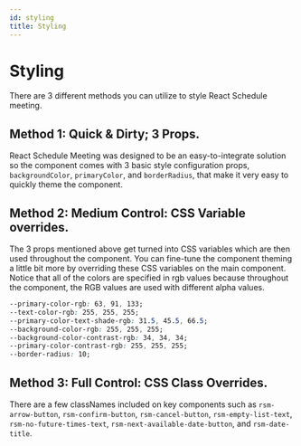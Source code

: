 ```yaml
---
id: styling
title: Styling
---
```


# Styling

There are 3 different methods you can utilize to style React Schedule meeting.

## Method 1: Quick & Dirty; 3 Props.

React Schedule Meeting was designed to be an easy-to-integrate solution so the component comes with 3 basic style configuration props, `backgroundColor`, `primaryColor`, and `borderRadius`, that make it very easy to quickly theme the component.

## Method 2: Medium Control: CSS Variable overrides.

The 3 props mentioned above get turned into CSS variables which are then used throughout the component. You can fine-tune the component theming a little bit more by overriding these CSS variables on the main component. Notice that all of the colors are specified in rgb values because throughout the component, the RGB values are used with different alpha values.

```css
--primary-color-rgb: 63, 91, 133;
--text-color-rgb: 255, 255, 255;
--primary-color-text-shade-rgb: 31.5, 45.5, 66.5;
--background-color-rgb: 255, 255, 255;
--background-color-contrast-rgb: 34, 34, 34;
--primary-color-contrast-rgb: 255, 255, 255;
--border-radius: 10;
```

## Method 3: Full Control: CSS Class Overrides.

There are a few classNames included on key components such as `rsm-arrow-button`, `rsm-confirm-button`, `rsm-cancel-button`, `rsm-empty-list-text`, `rsm-no-future-times-text`, `rsm-next-available-date-button`, and `rsm-date-title`.
